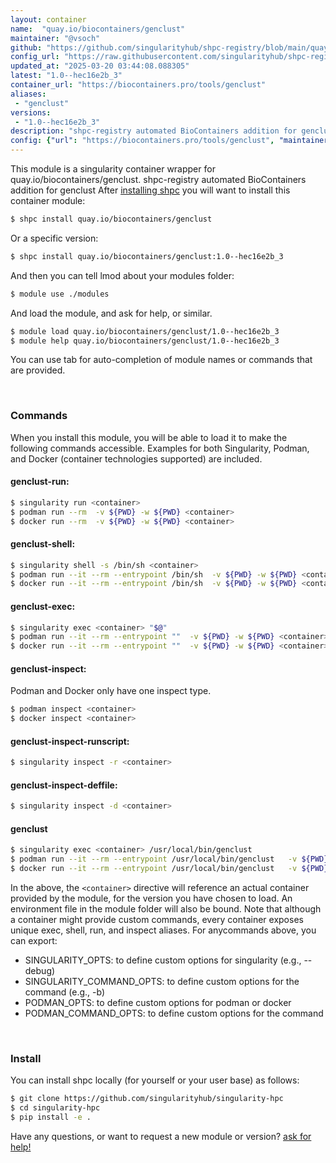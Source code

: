 ```yaml
---
layout: container
name:  "quay.io/biocontainers/genclust"
maintainer: "@vsoch"
github: "https://github.com/singularityhub/shpc-registry/blob/main/quay.io/biocontainers/genclust/container.yaml"
config_url: "https://raw.githubusercontent.com/singularityhub/shpc-registry/main/quay.io/biocontainers/genclust/container.yaml"
updated_at: "2025-03-20 03:44:08.088305"
latest: "1.0--hec16e2b_3"
container_url: "https://biocontainers.pro/tools/genclust"
aliases:
 - "genclust"
versions:
 - "1.0--hec16e2b_3"
description: "shpc-registry automated BioContainers addition for genclust"
config: {"url": "https://biocontainers.pro/tools/genclust", "maintainer": "@vsoch", "description": "shpc-registry automated BioContainers addition for genclust", "latest": {"1.0--hec16e2b_3": "sha256:3f7ada966b6d03c4430cf0ae1a89ad93228b878e9c8e4dbc648e3f800f883ad0"}, "tags": {"1.0--hec16e2b_3": "sha256:3f7ada966b6d03c4430cf0ae1a89ad93228b878e9c8e4dbc648e3f800f883ad0"}, "docker": "quay.io/biocontainers/genclust", "aliases": {"genclust": "/usr/local/bin/genclust"}}
---
```


This module is a singularity container wrapper for quay.io/biocontainers/genclust.
shpc-registry automated BioContainers addition for genclust
After [installing shpc](#install) you will want to install this container module:


```bash
$ shpc install quay.io/biocontainers/genclust
```

Or a specific version:

```bash
$ shpc install quay.io/biocontainers/genclust:1.0--hec16e2b_3
```

And then you can tell lmod about your modules folder:

```bash
$ module use ./modules
```

And load the module, and ask for help, or similar.

```bash
$ module load quay.io/biocontainers/genclust/1.0--hec16e2b_3
$ module help quay.io/biocontainers/genclust/1.0--hec16e2b_3
```

You can use tab for auto-completion of module names or commands that are provided.

<br>

### Commands

When you install this module, you will be able to load it to make the following commands accessible.
Examples for both Singularity, Podman, and Docker (container technologies supported) are included.

#### genclust-run:

```bash
$ singularity run <container>
$ podman run --rm  -v ${PWD} -w ${PWD} <container>
$ docker run --rm  -v ${PWD} -w ${PWD} <container>
```

#### genclust-shell:

```bash
$ singularity shell -s /bin/sh <container>
$ podman run --it --rm --entrypoint /bin/sh  -v ${PWD} -w ${PWD} <container>
$ docker run --it --rm --entrypoint /bin/sh  -v ${PWD} -w ${PWD} <container>
```

#### genclust-exec:

```bash
$ singularity exec <container> "$@"
$ podman run --it --rm --entrypoint ""  -v ${PWD} -w ${PWD} <container> "$@"
$ docker run --it --rm --entrypoint ""  -v ${PWD} -w ${PWD} <container> "$@"
```

#### genclust-inspect:

Podman and Docker only have one inspect type.

```bash
$ podman inspect <container>
$ docker inspect <container>
```

#### genclust-inspect-runscript:

```bash
$ singularity inspect -r <container>
```

#### genclust-inspect-deffile:

```bash
$ singularity inspect -d <container>
```


#### genclust

```bash
$ singularity exec <container> /usr/local/bin/genclust
$ podman run --it --rm --entrypoint /usr/local/bin/genclust   -v ${PWD} -w ${PWD} <container> -c " $@"
$ docker run --it --rm --entrypoint /usr/local/bin/genclust   -v ${PWD} -w ${PWD} <container> -c " $@"
```



In the above, the `<container>` directive will reference an actual container provided
by the module, for the version you have chosen to load. An environment file in the
module folder will also be bound. Note that although a container
might provide custom commands, every container exposes unique exec, shell, run, and
inspect aliases. For anycommands above, you can export:

 - SINGULARITY_OPTS: to define custom options for singularity (e.g., --debug)
 - SINGULARITY_COMMAND_OPTS: to define custom options for the command (e.g., -b)
 - PODMAN_OPTS: to define custom options for podman or docker
 - PODMAN_COMMAND_OPTS: to define custom options for the command

<br>

### Install

You can install shpc locally (for yourself or your user base) as follows:

```bash
$ git clone https://github.com/singularityhub/singularity-hpc
$ cd singularity-hpc
$ pip install -e .
```

Have any questions, or want to request a new module or version? [ask for help!](https://github.com/singularityhub/singularity-hpc/issues)